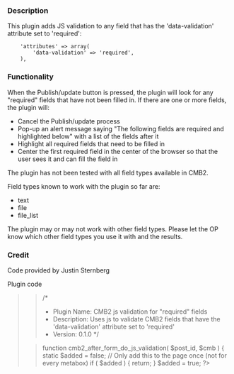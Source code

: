### Description
This plugin adds JS validation to any field that has the 'data-validation' attribute set to 'required':

		'attributes' => array(
			'data-validation' => 'required',
		),

### Functionality

When the Publish/update button is pressed, the plugin will look for any "required" fields that have not been filled in. If there are one or more fields, the plugin will:
* Cancel the Publish/update process
* Pop-up an alert message saying "The following fields are required and highlighted below" with a list of the fields after it
* Highlight all required fields that need to be filled in
* Center the first required field in the center of the browser so that the user sees it and can fill the field in

The plugin has not been tested with all field types available in CMB2.

Field types known to work with the plugin so far are:

* text
* file
* file_list

The plugin may or may not work with other field types. Please let the OP know which other field types you use it with and the results. 

### Credit
Code provided by Justin Sternberg


Plugin code

> <?php

> /*
>  * Plugin Name: CMB2 js validation for "required" fields
>  * Description: Uses js to validate CMB2 fields that have the 'data-validation' attribute set to 'required'
>  * Version: 0.1.0
>  */


> function cmb2_after_form_do_js_validation( $post_id, $cmb ) {
> 	static $added = false;
> 	// Only add this to the page once (not for every metabox)
> 	if ( $added ) {
> 		return;
> 	}
> 	$added = true;
> 	?>
> 	<script type="text/javascript">
> 	jQuery(document).ready(function($) {
> 		$form = $( document.getElementById( 'post' ) );
> 		$htmlbody = $( 'html, body' );
> 		function checkValidation( evt ) {
> 			var labels = [];
> 			var $first_error_row = null;
> 			var $row = null;
> 			function add_required( $row ) {
> 				$row.css({ 'background-color': 'rgb(255, 170, 170)' });
> 				$first_error_row = $first_error_row ? $first_error_row : $row;
> 				labels.push( $row.find( '.cmb-th label' ).text() );
> 			}
> 			function remove_required( $row ) {
> 				$row.css({ background: '' });
> 			}
> 			$( '[data-validation]' ).each( function() {
> 				var $this = $(this);
> 				var val = $this.val();
> 				$row = $this.parents( '.cmb-row' );
> 				if ( $this.is( '[type="button"]' ) || $this.is( '.cmb2-upload-file-id' ) ) {
> 					return true;
> 				}
> 				if ( 'required' === $this.data( 'validation' ) ) {
> 					if ( $row.is( '.cmb-type-file-list' ) ) {
> 						var has_LIs = $row.find( 'ul.cmb-attach-list li' ).length > 0;
> 						if ( ! has_LIs ) {
> 							add_required( $row );
> 						} else {
> 							remove_required( $row );
> 						}
> 					} else {
> 						if ( ! val ) {
> 							add_required( $row );
> 						} else {
> 							remove_required( $row );
> 						}
> 					}
> 				}
> 			});
> 			if ( $first_error_row ) {
> 				evt.preventDefault();
> 				alert( '<?php _e( 'The following fields are required and highlighted below:', 'cmb2' ); ?> ' + labels.join( ', ' ) );
> 				$htmlbody.animate({
> 					scrollTop: ( $first_error_row.offset().top - 200 )
> 				}, 1000);
> 			} else {
> 				// Feel free to comment this out or remove
> 				alert( 'submission is good!' );
> 			}
> 		}
> 		$form.on( 'submit', checkValidation );
> 	});
> 	</script>
> 	<?php
> }
> add_action( 'cmb2_after_form', 'cmb2_after_form_do_js_validation', 10, 2 );


















